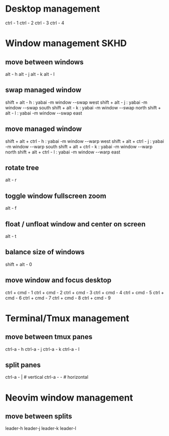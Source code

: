 # Desktop management
ctrl - 1
ctrl - 2
ctrl - 3
ctrl - 4

# Window management SKHD

## move between windows
alt - h 
alt - j
alt - k
alt - l

## swap managed window
shift + alt - h : yabai -m window --swap west
shift + alt - j : yabai -m window --swap south
shift + alt - k : yabai -m window --swap north
shift + alt - l : yabai -m window --swap east

## move managed window
shift + alt + ctrl - h : yabai -m window --warp west
shift + alt + ctrl - j : yabai -m window --warp south
shift + alt + ctrl - k : yabai -m window --warp north
shift + alt + ctrl - l : yabai -m window --warp east

## rotate tree
alt - r

## toggle window fullscreen zoom
alt - f

## float / unfloat window and center on screen
alt - t

## balance size of windows
shift + alt - 0

## move window and focus desktop
ctrl + cmd - 1 
ctrl + cmd - 2 
ctrl + cmd - 3
ctrl + cmd - 4
ctrl + cmd - 5
ctrl + cmd - 6
ctrl + cmd - 7
ctrl + cmd - 8
ctrl + cmd - 9

# Terminal/Tmux management

## move between tmux panes
ctrl-a - h
ctrl-a - j
ctrl-a - k
ctrl-a - l

## split panes
ctrl-a - | # vertical
ctrl-a - - # horizontal

# Neovim window management

## move between splits

leader-h
leader-j
leader-k
leader-l

